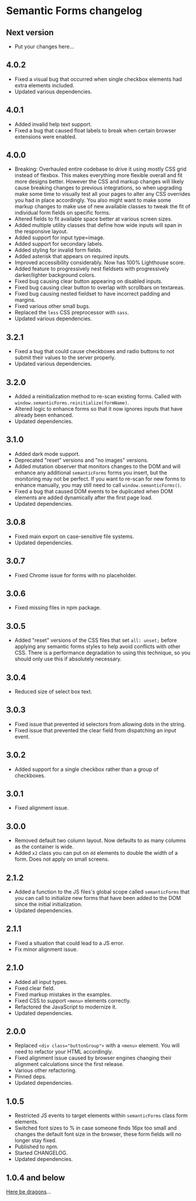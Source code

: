 # Semantic Forms changelog

## Next version

- Put your changes here...


## 4.0.2

- Fixed a visual bug that occurred when single checkbox elements had extra elements included.
- Updated various dependencies.

## 4.0.1

- Added invalid help text support.
- Fixed a bug that caused float labels to break when certain browser extensions were enabled.

## 4.0.0

- Breaking: Overhauled entire codebase to drive it using mostly CSS grid instead of flexbox. This makes everything more flexible overall and fit more designs better. However the CSS and markup changes will likely cause breaking changes to previous integrations, so when upgrading make some time to visually test all your pages to alter any CSS overrides you had in place accordingly. You also might want to make some markup changes to make use of new available classes to tweak the fit of individual form fields on specific forms.
- Altered fields to fit available space better at various screen sizes.
- Added multiple utility classes that define how wide inputs will span in the responsive layout.
- Added support for input type=image.
- Added support for secondary labels.
- Added styling for invalid form fields.
- Added asterisk that appears on required inputs.
- Improved accessibility considerably. Now has 100% Lighthouse score.
- Added feature to progressively nest fieldsets with progressively darker/lighter background colors.
- Fixed bug causing clear button appearing on disabled inputs.
- Fixed bug causing clear button to overlap with scrollbars on textareas.
- Fixed bug causing nested fieldset to have incorrect padding and margins.
- Fixed various other small bugs.
- Replaced the `less` CSS preprocessor with `sass`.
- Updated various dependencies.

## 3.2.1

- Fixed a bug that could cause checkboxes and radio buttons to not submit their values to the server properly.
- Updated various dependencies.

## 3.2.0

- Added a reinitialization method to re-scan existing forms. Called with `window.semanticForms.reinitialize(formName)`.
- Altered logic to enhance forms so that it now ignores inputs that have already been enhanced.
- Updated dependencies.

## 3.1.0

- Added dark mode support.
- Deprecated "reset" versions and "no images" versions.
- Added mutation observer that monitors changes to the DOM and will enhance any additional `semanticForms` forms you insert, but the monitoring may not be perfect. If you want to re-scan for new forms to enhance manually, you may still need to call `window.semanticForms()`.
- Fixed a bug that caused DOM events to be duplicated when DOM elements are added dynamically after the first page load.
- Updated dependencies.

## 3.0.8

- Fixed main export on case-sensitive file systems.
- Updated dependencies.

## 3.0.7

- Fixed Chrome issue for forms with no placeholder.

## 3.0.6

- Fixed missing files in npm package.

## 3.0.5

- Added "reset" versions of the CSS files that set `all: unset;` before applying any semantic forms styles to help avoid conflicts with other CSS. There is a performance degradation to using this technique, so you should only use this if absolutely necessary.

## 3.0.4

- Reduced size of select box text.

## 3.0.3

- Fixed issue that prevented id selectors from allowing dots in the string.
- Fixed issue that prevented the clear field from dispatching an input event.

## 3.0.2

- Added support for a single checkbox rather than a group of checkboxes.

## 3.0.1

- Fixed alignment issue.

## 3.0.0

- Removed default two column layout. Now defaults to as many columns as the container is wide.
- Added `x2` class you can put on `dd` elements to double the width of a form. Does not apply on small screens.

## 2.1.2

- Added a function to the JS files's global scope called `semanticForms` that you can call to initialize new forms that have been added to the DOM since the initial initialization.
- Updated dependencies.

## 2.1.1

- Fixed a situation that could lead to a JS error.
- Fix minor alignment issue.

## 2.1.0

- Added all input types.
- Fixed clear field.
- Fixed markup mistakes in the examples.
- Fixed CSS to support `<menu>` elements correctly.
- Refactored the JavaScript to modernize it.
- Updated dependencies.

## 2.0.0

- Replaced `<div class="buttonGroup">` with a `<menu>` element. You will need to refactor your HTML accordingly.
- Fixed alignment issue caused by browser engines changing their alignment calculations since the first release.
- Various other refactoring.
- Pinned deps.
- Updated dependencies.

## 1.0.5

- Restricted JS events to target elements within `semanticForms` class form elements.
- Switched font sizes to % in case someone finds 16px too small and changes the default font size in the browser, these form fields will no longer stay fixed.
- Published to npm.
- Started CHANGELOG.
- Updated dependencies.

## 1.0.4 and below

[Here be dragons](https://en.wikipedia.org/wiki/Here_be_dragons)...
